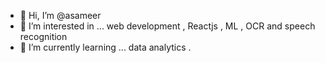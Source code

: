 - 👋 Hi, I’m @asameer
- 👀 I’m interested in ... web development , Reactjs , ML , OCR and speech recognition
- 🌱 I’m currently learning ... data analytics
.

<!---
asameer/asameer is a ✨ special ✨ repository because its `README.md` (this file) appears on your GitHub profile.
You can click the Preview link to take a look at your changes.
--->
